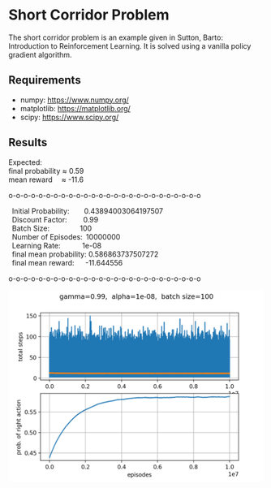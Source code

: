 # Short Corridor Problem

The short corridor problem is an example given in Sutton, Barto: Introduction to Reinforcement Learning. It is solved using a vanilla policy gradient algorithm.

## Requirements

- numpy: https://www.numpy.org/
- matplotlib: https://matplotlib.org/
- scipy: https://www.scipy.org/


## Results

Expected:  
final probability  ≈ 0.59  
mean reward &ensp;&ensp;≈ -11.6 

o-o-o-o-o-o-o-o-o-o-o-o-o-o-o-o-o-o-o-o-o-o-o-o-o-o

  &ensp;Initial Probability: &ensp;&ensp;&ensp; 0.43894003064197507  
  &ensp;Discount Factor: &ensp;&ensp;&ensp;&ensp;0.99  
  &ensp;Batch Size:	&ensp;&ensp;&ensp;&ensp;&ensp;&ensp;&ensp;&ensp;100  
  &ensp;Number of Episodes:&ensp;10000000  
  &ensp;Learning Rate: &ensp;&ensp;&ensp;&ensp;&ensp; 1e-08  
  &ensp;final mean probability: 0.586863737507272  
  &ensp;final mean reward: &ensp;&ensp; -11.644556  

o-o-o-o-o-o-o-o-o-o-o-o-o-o-o-o-o-o-o-o-o-o-o-o-o-o

![alt text](data/Figure_1.png "Title")

